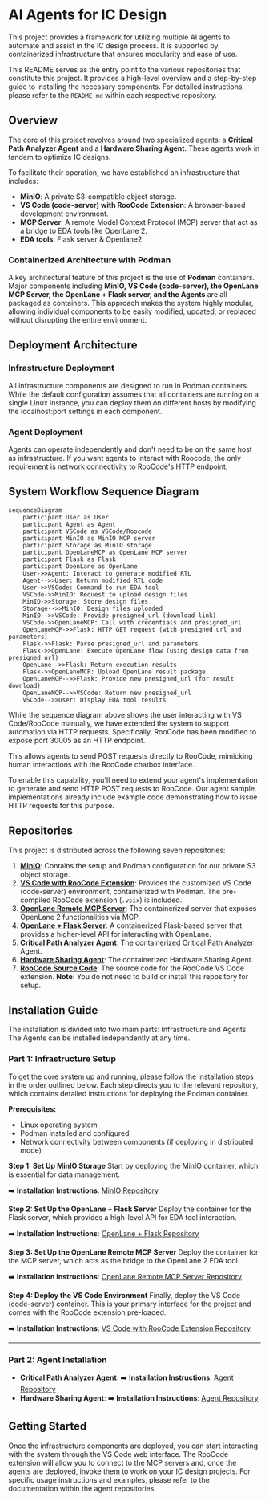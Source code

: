 # AI Agents for IC Design
This project provides a framework for utilizing multiple AI agents to automate and assist in the IC design process. It is supported by containerized infrastructure that ensures modularity and ease of use.

This README serves as the entry point to the various repositories that constitute this project. It provides a high-level overview and a step-by-step guide to installing the necessary components. For detailed instructions, please refer to the `README.md` within each respective repository.

## Overview
The core of this project revolves around two specialized agents: a **Critical Path Analyzer Agent** and a **Hardware Sharing Agent**. These agents work in tandem to optimize IC designs.

To facilitate their operation, we have established an infrastructure that includes:
  * **MinIO**: A private S3-compatible object storage.
  * **VS Code (code-server) with RooCode Extension**: A browser-based development environment.
  * **MCP Server**: A remote Model Context Protocol (MCP) server that act as a bridge to EDA tools like OpenLane 2.
  * **EDA tools**: Flask server & Openlane2

### Containerized Architecture with Podman
A key architectural feature of this project is the use of **Podman** containers. Major components including **MinIO, VS Code (code-server), the OpenLane MCP Server, the OpenLane + Flask server, and the Agents** are all packaged as containers. This approach makes the system highly modular, allowing individual components to be easily modified, updated, or replaced without disrupting the entire environment.

## Deployment Architecture

### Infrastructure Deployment
All infrastructure components are designed to run in Podman containers. While the default configuration assumes that all containers are running on a single Linux instance, you can deploy them on different hosts by modifying the localhost:port settings in each component.

### Agent Deployment
Agents can operate independently and don't need to be on the same host as infrastructure. If you want agents to interact with Roocode, the only requirement is network connectivity to RooCode's HTTP endpoint.

## System Workflow Sequence Diagram
```mermaid
sequenceDiagram
    participant User as User
    participant Agent as Agent
    participant VSCode as VSCode/Roocode
    participant MinIO as MinIO MCP server
    participant Storage as MinIO storage
    participant OpenLaneMCP as OpenLane MCP server
    participant Flask as Flask
    participant OpenLane as OpenLane
    User->>Agent: Interact to generate modified RTL
    Agent-->>User: Return modified RTL code
    User->>VSCode: Command to run EDA tool
    VSCode->>MinIO: Request to upload design files
    MinIO->>Storage: Store design files
    Storage-->>MinIO: Design files uploaded
    MinIO-->>VSCode: Provide presigned_url (download link)
    VSCode->>OpenLaneMCP: Call with credentials and presigned_url
    OpenLaneMCP->>Flask: HTTP GET request (with presigned_url and parameters)
    Flask->>Flask: Parse presigned_url and parameters
    Flask->>OpenLane: Execute OpenLane flow (using design data from presigned_url)
    OpenLane-->>Flask: Return execution results
    Flask->>OpenLaneMCP: Upload OpenLane result package
    OpenLaneMCP-->>Flask: Provide new presigned_url (for result download)
    OpenLaneMCP-->>VSCode: Return new presigned_url
    VSCode-->>User: Display EDA tool results
```

While the sequence diagram above shows the user interacting with VS Code/RooCode manually, we have extended the system to support automation via HTTP requests. Specifically, RooCode has been modified to expose port 30005 as an HTTP endpoint.

This allows agents to send POST requests directly to RooCode, mimicking human interactions with the RooCode chatbox interface. 

To enable this capability, you'll need to extend your agent's implementation to generate and send HTTP POST requests to RooCode. Our agent sample implementations already include example code demonstrating how to issue HTTP requests for this purpose.

## Repositories
This project is distributed across the following seven repositories:

1.  **[MinIO](https://github.com/mtkresearch/minIO_server)**: Contains the setup and Podman configuration for our private S3 object storage.
2.  **[VS Code with RooCode Extension](https://github.com/mtkresearch/codeserver)**: Provides the customized VS Code (code-server) environment, containerized with Podman. The pre-compiled RooCode extension (`.vsix`) is included.
3.  **[OpenLane Remote MCP Server](https://github.com/mtkresearch/openlane_mcp_server)**: The containerized server that exposes OpenLane 2 functionalities via MCP.
4.  **[OpenLane + Flask Server](https://github.com/mtkresearch/openlane_docker)**: A containerized Flask-based server that provides a higher-level API for interacting with OpenLane.
5.  **[Critical Path Analyzer Agent](https://www.google.com/search?q=https://link-to-your-agent1-repo)**: The containerized Critical Path Analyzer Agent.
6.  **[Hardware Sharing Agent](https://www.google.com/search?q=https://link-to-your-agent2-repo)**: The containerized Hardware Sharing Agent.
7.  **[RooCode Source Code](https://github.com/mtkresearch/Roo-Code/tree/http_feat)**: The source code for the RooCode VS Code extension. **Note:** You do not need to build or install this repository for setup.

## Installation Guide
The installation is divided into two main parts: Infrastructure and Agents. The Agents can be installed independently at any time.

### Part 1: Infrastructure Setup
To get the core system up and running, please follow the installation steps in the order outlined below. Each step directs you to the relevant repository, which contains detailed instructions for deploying the Podman container.

**Prerequisites:**
- Linux operating system
- Podman installed and configured
- Network connectivity between components (if deploying in distributed mode)

**Step 1: Set Up MinIO Storage**
Start by deploying the MinIO container, which is essential for data management.

➡️ **Installation Instructions**: [MinIO Repository](https://github.com/mtkresearch/minIO_server)

**Step 2: Set Up the OpenLane + Flask Server**
Deploy the container for the Flask server, which provides a high-level API for EDA tool interaction.

➡️ **Installation Instructions**: [OpenLane + Flask Repository](https://github.com/mtkresearch/openlane_docker)

**Step 3: Set Up the OpenLane Remote MCP Server**
Deploy the container for the MCP server, which acts as the bridge to the OpenLane 2 EDA tool.

➡️ **Installation Instructions**: [OpenLane Remote MCP Server Repository](https://github.com/mtkresearch/openlane_mcp_server)

**Step 4: Deploy the VS Code Environment**
Finally, deploy the VS Code (code-server) container. This is your primary interface for the project and comes with the RooCode extension pre-loaded.

➡️ **Installation Instructions**: [VS Code with RooCode Extension Repository](https://github.com/mtkresearch/codeserver)


-----

### Part 2: Agent Installation

  * **Critical Path Analyzer Agent**:
    ➡️ **Installation Instructions**: [Agent Repository](https://github.com/mtkresearch/critical_path_analyze_agent)
  * **Hardware Sharing Agent**:
    ➡️ **Installation Instructions**: [Agent Repository](https://github.com/mtkresearch/hardware_sharing_agent)

## Getting Started
Once the infrastructure components are deployed, you can start interacting with the system through the VS Code web interface. The RooCode extension will allow you to connect to the MCP servers and, once the agents are deployed, invoke them to work on your IC design projects. For specific usage instructions and examples, please refer to the documentation within the agent repositories.
